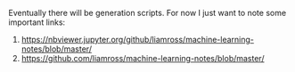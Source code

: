 Eventually there will be generation scripts. For now I just want to note some important links:

1. https://nbviewer.jupyter.org/github/liamross/machine-learning-notes/blob/master/
1. https://github.com/liamross/machine-learning-notes/blob/master/